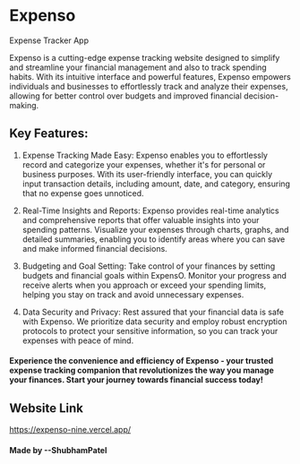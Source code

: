 # Expenso
Expense Tracker App

Expenso is a cutting-edge expense tracking website designed to simplify and streamline your financial management and also to track spending habits. With its intuitive interface and powerful features, Expenso empowers individuals and businesses to effortlessly track and analyze their expenses, allowing for better control over budgets and improved financial decision-making.

## Key Features:

1) Expense Tracking Made Easy: Expenso enables you to effortlessly record and categorize your expenses, whether it's for personal or business purposes. With its user-friendly interface, you can quickly input transaction details, including amount, date, and category, ensuring that no expense goes unnoticed.

2) Real-Time Insights and Reports: Expenso provides real-time analytics and comprehensive reports that offer valuable insights into your spending patterns. Visualize your expenses through charts, graphs, and detailed summaries, enabling you to identify areas where you can save and make informed financial decisions.

3) Budgeting and Goal Setting: Take control of your finances by setting budgets and financial goals within ExpensO. Monitor your progress and receive alerts when you approach or exceed your spending limits, helping you stay on track and avoid unnecessary expenses.

4) Data Security and Privacy: Rest assured that your financial data is safe with Expenso. We prioritize data security and employ robust encryption protocols to protect your sensitive information, so you can track your expenses with peace of mind.

#### Experience the convenience and efficiency of Expenso - your trusted expense tracking companion that revolutionizes the way you manage your finances. Start your journey towards financial success today!

## Website Link
https://expenso-nine.vercel.app/

#### Made by --ShubhamPatel
